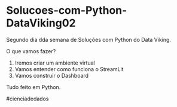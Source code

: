 # Solucoes-com-Python-DataViking02
Segundo dia dda semana de Soluções com Python do Data Viking.

O que vamos fazer?

1. Iremos criar um ambiente virtual
2. Vamos entender como funciona o StreamLit
3. Vamos construir o Dashboard

Tudo feito em Python. 

#cienciadedados
